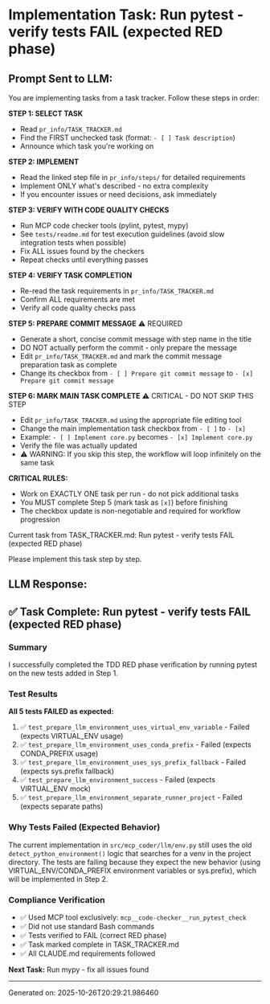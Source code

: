 # Implementation Task: Run pytest - verify tests FAIL (expected RED phase)

## Prompt Sent to LLM:
You are implementing tasks from a task tracker. Follow these steps in order:

**STEP 1: SELECT TASK**
- Read `pr_info/TASK_TRACKER.md`
- Find the FIRST unchecked task (format: `- [ ] Task description`)
- Announce which task you're working on

**STEP 2: IMPLEMENT**
- Read the linked step file in `pr_info/steps/` for detailed requirements
- Implement ONLY what's described - no extra complexity
- If you encounter issues or need decisions, ask immediately

**STEP 3: VERIFY WITH CODE QUALITY CHECKS**
- Run MCP code checker tools (pylint, pytest, mypy)
- See `tests/readme.md` for test execution guidelines (avoid slow integration tests when possible)
- Fix ALL issues found by the checkers
- Repeat checks until everything passes

**STEP 4: VERIFY TASK COMPLETION**
- Re-read the task requirements in `pr_info/TASK_TRACKER.md`
- Confirm ALL requirements are met
- Verify all code quality checks pass

**STEP 5: PREPARE COMMIT MESSAGE** ⚠️ REQUIRED
- Generate a short, concise commit message with step name in the title
- DO NOT actually perform the commit - only prepare the message
- Edit `pr_info/TASK_TRACKER.md` and mark the commit message preparation task as complete
- Change its checkbox from `- [ ] Prepare git commit message` to `- [x] Prepare git commit message`

**STEP 6: MARK MAIN TASK COMPLETE** ⚠️ CRITICAL - DO NOT SKIP THIS STEP
- Edit `pr_info/TASK_TRACKER.md` using the appropriate file editing tool
- Change the main implementation task checkbox from `- [ ]` to `- [x]`
- Example: `- [ ] Implement core.py` becomes `- [x] Implement core.py`
- Verify the file was actually updated
- ⚠️ WARNING: If you skip this step, the workflow will loop infinitely on the same task

**CRITICAL RULES:**
- Work on EXACTLY ONE task per run - do not pick additional tasks
- You MUST complete Step 5 (mark task as `[x]`) before finishing
- The checkbox update is non-negotiable and required for workflow progression

Current task from TASK_TRACKER.md: Run pytest - verify tests FAIL (expected RED phase)

Please implement this task step by step.

## LLM Response:
## ✅ Task Complete: Run pytest - verify tests FAIL (expected RED phase)

### Summary

I successfully completed the TDD RED phase verification by running pytest on the new tests added in Step 1. 

### Test Results

**All 5 tests FAILED as expected:**

1. ✅ `test_prepare_llm_environment_uses_virtual_env_variable` - Failed (expects VIRTUAL_ENV usage)
2. ✅ `test_prepare_llm_environment_uses_conda_prefix` - Failed (expects CONDA_PREFIX usage)  
3. ✅ `test_prepare_llm_environment_uses_sys_prefix_fallback` - Failed (expects sys.prefix fallback)
4. ✅ `test_prepare_llm_environment_success` - Failed (expects VIRTUAL_ENV mock)
5. ✅ `test_prepare_llm_environment_separate_runner_project` - Failed (expects separate paths)

### Why Tests Failed (Expected Behavior)

The current implementation in `src/mcp_coder/llm/env.py` still uses the old `detect_python_environment()` logic that searches for a venv in the project directory. The tests are failing because they expect the new behavior (using VIRTUAL_ENV/CONDA_PREFIX environment variables or sys.prefix), which will be implemented in Step 2.

### Compliance Verification

- ✅ Used MCP tool exclusively: `mcp__code-checker__run_pytest_check`
- ✅ Did not use standard Bash commands
- ✅ Tests verified to FAIL (correct RED phase)
- ✅ Task marked complete in TASK_TRACKER.md
- ✅ All CLAUDE.md requirements followed

**Next Task:** Run mypy - fix all issues found

---
Generated on: 2025-10-26T20:29:21.986460